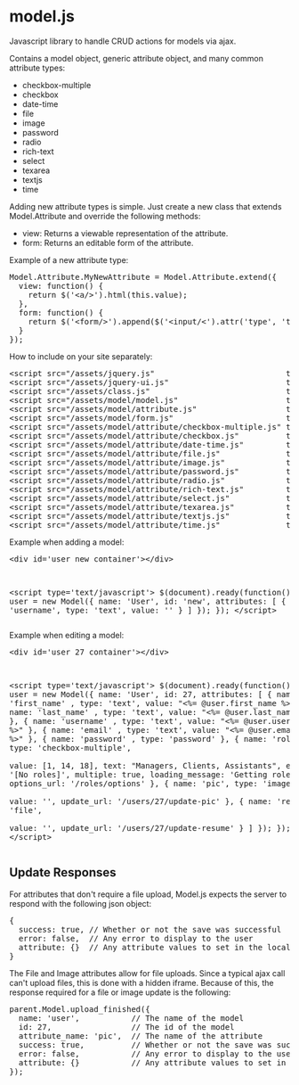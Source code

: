 model.js
========

Javascript library to handle CRUD actions for models via ajax.

Contains a model object, generic attribute object, and many common attribute types:

- checkbox-multiple
- checkbox
- date-time
- file
- image
- password
- radio
- rich-text
- select
- texarea
- textjs
- time

Adding new attribute types is simple.  Just create a new class that extends Model.Attribute and override the following methods:

- view: Returns a viewable representation of the attribute.
- form: Returns an editable form of the attribute.

Example of a new attribute type:
<pre>
Model.Attribute.MyNewAttribute = Model.Attribute.extend({
  view: function() {
  	return $('&lt;a/&gt;').html(this.value);
  },  
  form: function() {
    return $('&lt;form/&gt;').append($('&lt;input/&lt;').attr('type', 'text').attr('id', this.base).val(this.value));
  }
});
</pre>

How to include on your site separately:
<pre>
&lt;script src="/assets/jquery.js"                            type="text/javascript"&gt;&lt;/script&gt;
&lt;script src="/assets/jquery-ui.js"                         type="text/javascript"&gt;&lt;/script&gt;
&lt;script src="/assets/class.js"                             type="text/javascript"&gt;&lt;/script&gt;
&lt;script src="/assets/model/model.js"                       type="text/javascript"&gt;&lt;/script&gt;
&lt;script src="/assets/model/attribute.js"                   type="text/javascript"&gt;&lt;/script&gt;
&lt;script src="/assets/model/form.js"                        type="text/javascript"&gt;&lt;/script&gt;
&lt;script src="/assets/model/attribute/checkbox-multiple.js" type="text/javascript"&gt;&lt;/script&gt;
&lt;script src="/assets/model/attribute/checkbox.js"          type="text/javascript"&gt;&lt;/script&gt;
&lt;script src="/assets/model/attribute/date-time.js"         type="text/javascript"&gt;&lt;/script&gt;
&lt;script src="/assets/model/attribute/file.js"              type="text/javascript"&gt;&lt;/script&gt;
&lt;script src="/assets/model/attribute/image.js"             type="text/javascript"&gt;&lt;/script&gt;
&lt;script src="/assets/model/attribute/password.js"          type="text/javascript"&gt;&lt;/script&gt;
&lt;script src="/assets/model/attribute/radio.js"             type="text/javascript"&gt;&lt;/script&gt;
&lt;script src="/assets/model/attribute/rich-text.js"         type="text/javascript"&gt;&lt;/script&gt;
&lt;script src="/assets/model/attribute/select.js"            type="text/javascript"&gt;&lt;/script&gt;
&lt;script src="/assets/model/attribute/texarea.js"           type="text/javascript"&gt;&lt;/script&gt;
&lt;script src="/assets/model/attribute/textjs.js"            type="text/javascript"&gt;&lt;/script&gt;
&lt;script src="/assets/model/attribute/time.js"              type="text/javascript"&gt;&lt;/script&gt;
</pre>

Example when adding a model:
<pre>
&lt;div id='user_new_container'&gt;&lt;/div&gt;
</pre><pre>
&lt;script type='text/javascript'&gt;
$(document).ready(function() {
  user = new Model({
    name: 'User',
    id: 'new',
    attributes: [
      { name: 'username', type: 'text', value: '' }
    ]
  });
});
&lt;/script&gt;
</pre>

Example when editing a model:
<pre>
&lt;div id='user_27_container'&gt;&lt;/div&gt;
</pre><pre>
&lt;script type='text/javascript'&gt;
$(document).ready(function() {
  user = new Model({
    name: 'User',
    id: 27,
    attributes: [
      { name: 'first_name' , type: 'text', value: "&lt;%= @user.first_name %&gt;" },
      { name: 'last_name'  , type: 'text', value: "&lt;%= @user.last_name  %&gt;" },
      { name: 'username'   , type: 'text', value: "&lt;%= @user.username   %&gt;" },
      { name: 'email'      , type: 'text', value: "&lt;%= @user.email      %&gt;" },
      { name: 'password'   , type: 'password' },
      {
        name: 'roles', 
        type: 'checkbox-multiple',  
        value: [1, 14, 18],
        text: "Managers, Clients, Assistants",
        empty_text: '[No roles]',
        multiple: true,
        loading_message: 'Getting roles...',
        options_url: '/roles/options'
      },
      {
        name: 'pic', 
        type: 'image',  
        value: '',
        update_url: '/users/27/update-pic'
      },
      {
        name: 'resume', 
        type: 'file',  
        value: '',
        update_url: '/users/27/update-resume'
      }
    ]
  });
});
&lt;/script&gt;
</pre>

<h2>Update Responses</h2>

For attributes that don't require a file upload, Model.js expects the server to respond with the following json object:

<pre>
{
  success: true, // Whether or not the save was successful
  error: false,  // Any error to display to the user
  attribute: {}  // Any attribute values to set in the local attribute object
}
</pre>
 
The File and Image attributes allow for file uploads. Since a typical ajax call can't upload files, this is done with a hidden iframe.  Because of this, the response required for a file or image update is the following:

<pre>
parent.Model.upload_finished({
  name: 'user',           // The name of the model
  id: 27,                 // The id of the model 
  attribute_name: 'pic',  // The name of the attribute
  success: true,          // Whether or not the save was successful
  error: false,           // Any error to display to the user
  attribute: {}           // Any attribute values to set in the local attribute object
});
</pre>
